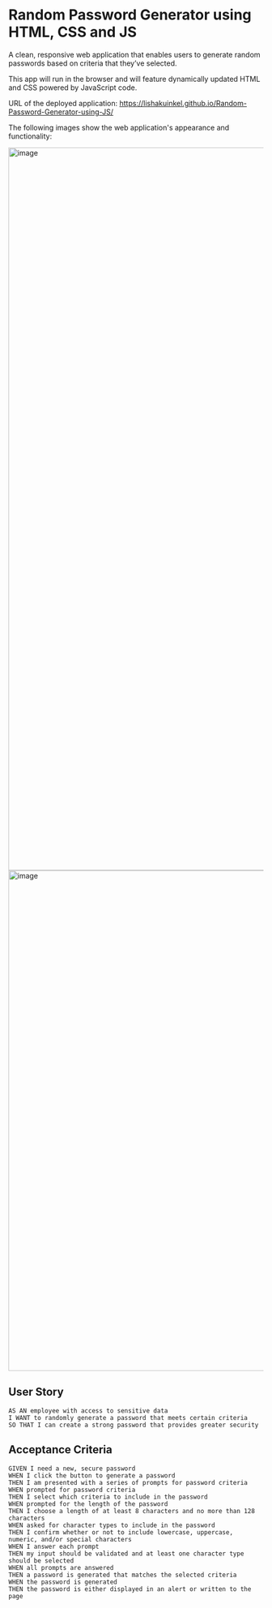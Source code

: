 # Random Password Generator using HTML, CSS and JS

A clean, responsive web application that enables users to generate random passwords based on criteria that they’ve selected.

This app will run in the browser and will feature dynamically updated HTML and CSS powered by JavaScript code.

URL of the deployed application: https://lishakuinkel.github.io/Random-Password-Generator-using-JS/

The following images show the web application's appearance and functionality:

<img width="1427" alt="image" src="https://user-images.githubusercontent.com/130411719/236352511-a0bb3e25-f807-4078-b179-79c7b5f65b3b.png">

<img width="988" alt="image" src="https://user-images.githubusercontent.com/130411719/236352690-7c9e2a20-f337-487d-830e-68ac24388037.png">





## User Story

```
AS AN employee with access to sensitive data
I WANT to randomly generate a password that meets certain criteria
SO THAT I can create a strong password that provides greater security
```

## Acceptance Criteria

```
GIVEN I need a new, secure password
WHEN I click the button to generate a password
THEN I am presented with a series of prompts for password criteria
WHEN prompted for password criteria
THEN I select which criteria to include in the password
WHEN prompted for the length of the password
THEN I choose a length of at least 8 characters and no more than 128 characters
WHEN asked for character types to include in the password
THEN I confirm whether or not to include lowercase, uppercase, numeric, and/or special characters
WHEN I answer each prompt
THEN my input should be validated and at least one character type should be selected
WHEN all prompts are answered
THEN a password is generated that matches the selected criteria
WHEN the password is generated
THEN the password is either displayed in an alert or written to the page
```


